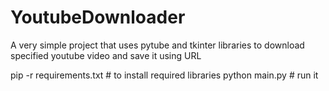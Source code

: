 # YoutubeDownloader
A very simple project that uses pytube and tkinter libraries to download specified youtube video and save it using URL

pip -r requirements.txt # to install required libraries
python main.py # run it

